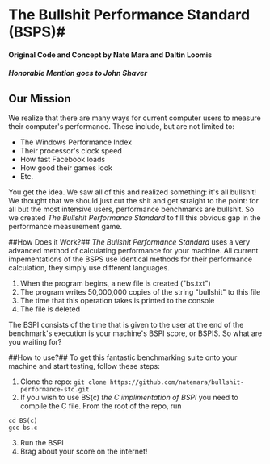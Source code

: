 # The Bullshit Performance Standard (BSPS)#
#### Original Code and Concept by Nate Mara and Daltin Loomis ####
##### Honorable Mention goes to John Shaver #####

## Our Mission ##
We realize that there are many ways for current computer users to measure their computer's performance. These include, but are not limited to:
- The Windows Performance Index
- Their processor's clock speed
- How fast Facebook loads
- How good their games look
- Etc.

You get the idea. We saw all of this and realized something: it's all bullshit! We thought that we should just cut the shit and get straight to the point: for all but the most intensive users, performance benchmarks are bullshit. So we created _The Bullshit Performance Standard_ to fill this obvious gap in the performance measurement game.

##How Does it Work?##
_The Bullshit Performance Standard_ uses a very advanced method of calculating performance for your machine. All current impementations of the BSPS use identical methods for their performance calculation, they simply use different languages.

1. When the program begins, a new file is created ("bs.txt")
2. The program writes 50,000,000 copies of the string "bullshit" to this file
3. The time that this operation takes is printed to the console
4. The file is deleted

The BSPI consists of the time that is given to the user at the end of the benchmark's execution is your machine's BSPI score, or BSPIS. So what are you waiting for?

##How to use?##
To get this fantastic benchmarking suite onto your machine and start testing, follow these steps: 

1. Clone the repo: `git clone https://github.com/natemara/bullshit-performance-std.git` 
2. If you wish to use BS(c) _the C implimentation of BSPI_ you need to compile the C file. From the root of the repo, run 

```
cd BS(c)
gcc bs.c
```
3. Run the BSPI
4. Brag about your score on the internet!
